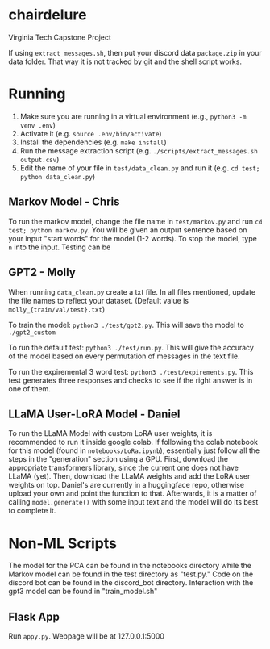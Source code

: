 # chairdelure
Virginia Tech Capstone Project

If using `extract_messages.sh`, then put your discord data `package.zip` in your data folder.
That way it is not tracked by git and the shell script works.

# Running

1. Make sure you are running in a virtual environment (e.g., `python3 -m venv .env`)
2. Activate it (e.g. `source .env/bin/activate`)
3. Install the dependencies (e.g. `make install`)
4. Run the message extraction script (e.g. `./scripts/extract_messages.sh output.csv`)
5. Edit the name of your file in `test/data_clean.py` and run it (e.g. `cd test; python data_clean.py`)

## Markov Model - Chris
To run the markov model, change the file name in `test/markov.py` and run `cd test; python markov.py`. You will be given an output sentence based on 
your input "start words" for the model (1-2 words). To stop the model, type `n` into the input. Testing can be 

## GPT2 - Molly

When running `data_clean.py` create a txt file. In all files mentioned, update the file names to reflect your dataset. (Default value is `molly_{train/val/test}.txt`)

To train the model: `python3 ./test/gpt2.py`. This will save the model to `./gpt2_custom`

To run the default test: `python3 ./test/run.py`. This will give the accuracy of the model based on every permutation of messages in the text file.

To run the expiremental 3 word test: `python3 ./test/expirements.py`. This test generates three responses and checks to see if the right answer is in one of them.

## LLaMA User-LoRA Model - Daniel

To run the LLaMA Model with custom LoRA user weights, it is recommended to run it inside google colab.
If following the colab notebook for this model (found in `notebooks/LoRa.ipynb`), essentially just follow all the steps in the "generation" section using a GPU.
First, download the appropriate transformers library, since the current one does not have LLaMA (yet). 
Then, download the LLaMA weights and add the LoRA user weights on top.
Daniel's are currently in a huggingface repo, otherwise upload your own and point the function to that.
Afterwards, it is a matter of calling `model.generate()` with some input text and the model will do its best to complete it.

# Non-ML Scripts

The model for the PCA can be found in the notebooks directory while the Markov model can be found in the test directory as "test.py."
Code on the discord bot can be found in the discord_bot directory.
Interaction with the gpt3 model can be found in "train_model.sh"

## Flask App

Run `appy.py`. Webpage will be at 127.0.0.1:5000
